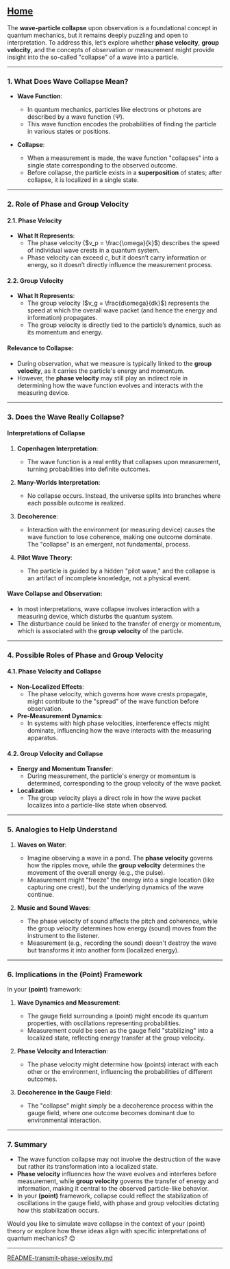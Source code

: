 [Home](https://t2m.io/VwvDcuw)
---

The **wave-particle collapse** upon observation is a foundational concept in quantum mechanics, but it remains deeply puzzling and open to interpretation. To address this, let’s explore whether **phase velocity**, **group velocity**, and the concepts of observation or measurement might provide insight into the so-called "collapse" of a wave into a particle.

---

### **1. What Does Wave Collapse Mean?**
- **Wave Function**:
  - In quantum mechanics, particles like electrons or photons are described by a wave function ($\Psi$).
  - This wave function encodes the probabilities of finding the particle in various states or positions.

- **Collapse**:
  - When a measurement is made, the wave function "collapses" into a single state corresponding to the observed outcome.
  - Before collapse, the particle exists in a **superposition** of states; after collapse, it is localized in a single state.

---

### **2. Role of Phase and Group Velocity**
#### **2.1. Phase Velocity**
- **What It Represents**:
  - The phase velocity ($v_p = \frac{\omega}{k}$) describes the speed of individual wave crests in a quantum system.
  - Phase velocity can exceed $c$, but it doesn’t carry information or energy, so it doesn’t directly influence the measurement process.

#### **2.2. Group Velocity**
- **What It Represents**:
  - The group velocity ($v_g = \frac{d\omega}{dk}$) represents the speed at which the overall wave packet (and hence the energy and information) propagates.
  - The group velocity is directly tied to the particle’s dynamics, such as its momentum and energy.

#### **Relevance to Collapse**:
- During observation, what we measure is typically linked to the **group velocity**, as it carries the particle's energy and momentum.
- However, the **phase velocity** may still play an indirect role in determining how the wave function evolves and interacts with the measuring device.

---

### **3. Does the Wave Really Collapse?**
#### **Interpretations of Collapse**
1. **Copenhagen Interpretation**:
   - The wave function is a real entity that collapses upon measurement, turning probabilities into definite outcomes.

2. **Many-Worlds Interpretation**:
   - No collapse occurs. Instead, the universe splits into branches where each possible outcome is realized.

3. **Decoherence**:
   - Interaction with the environment (or measuring device) causes the wave function to lose coherence, making one outcome dominate. The "collapse" is an emergent, not fundamental, process.

4. **Pilot Wave Theory**:
   - The particle is guided by a hidden "pilot wave," and the collapse is an artifact of incomplete knowledge, not a physical event.

#### **Wave Collapse and Observation**:
- In most interpretations, wave collapse involves interaction with a measuring device, which disturbs the quantum system.
- The disturbance could be linked to the transfer of energy or momentum, which is associated with the **group velocity** of the particle.

---

### **4. Possible Roles of Phase and Group Velocity**
#### **4.1. Phase Velocity and Collapse**
- **Non-Localized Effects**:
  - The phase velocity, which governs how wave crests propagate, might contribute to the "spread" of the wave function before observation.
- **Pre-Measurement Dynamics**:
  - In systems with high phase velocities, interference effects might dominate, influencing how the wave interacts with the measuring apparatus.

#### **4.2. Group Velocity and Collapse**
- **Energy and Momentum Transfer**:
  - During measurement, the particle's energy or momentum is determined, corresponding to the group velocity of the wave packet.
- **Localization**:
  - The group velocity plays a direct role in how the wave packet localizes into a particle-like state when observed.

---

### **5. Analogies to Help Understand**
1. **Waves on Water**:
   - Imagine observing a wave in a pond. The **phase velocity** governs how the ripples move, while the **group velocity** determines the movement of the overall energy (e.g., the pulse).
   - Measurement might "freeze" the energy into a single location (like capturing one crest), but the underlying dynamics of the wave continue.

2. **Music and Sound Waves**:
   - The phase velocity of sound affects the pitch and coherence, while the group velocity determines how energy (sound) moves from the instrument to the listener.
   - Measurement (e.g., recording the sound) doesn't destroy the wave but transforms it into another form (localized energy).

---

### **6. Implications in the (Point) Framework**
In your **(point)** framework:
1. **Wave Dynamics and Measurement**:
   - The gauge field surrounding a (point) might encode its quantum properties, with oscillations representing probabilities.
   - Measurement could be seen as the gauge field "stabilizing" into a localized state, reflecting energy transfer at the group velocity.

2. **Phase Velocity and Interaction**:
   - The phase velocity might determine how (points) interact with each other or the environment, influencing the probabilities of different outcomes.

3. **Decoherence in the Gauge Field**:
   - The "collapse" might simply be a decoherence process within the gauge field, where one outcome becomes dominant due to environmental interaction.

---

### **7. Summary**
- The wave function collapse may not involve the destruction of the wave but rather its transformation into a localized state.
- **Phase velocity** influences how the wave evolves and interferes before measurement, while **group velocity** governs the transfer of energy and information, making it central to the observed particle-like behavior.
- In your **(point)** framework, collapse could reflect the stabilization of oscillations in the gauge field, with phase and group velocities dictating how this stabilization occurs.

Would you like to simulate wave collapse in the context of your (point) theory or explore how these ideas align with specific interpretations of quantum mechanics? 😊


---

[README-transmit-phase-velosity.md](https://t2m.io/dHHHkxG)
